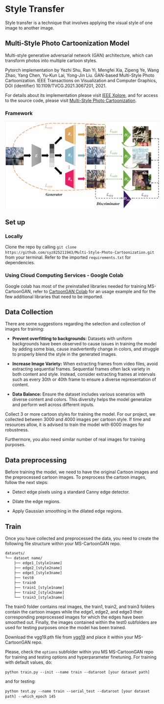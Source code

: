 # Style Transfer 

Style transfer is a technique that involves applying the visual style of one image to another image.

## Multi-Style Photo Cartoonization Model

Multi-style generative adversarial network (GAN) architecture, which can transform photos into multiple cartoon styles.

Pytorch implementation by Yezhi Shu, Ran Yi, Mengfei Xia, Zipeng Ye, Wang Zhao, Yang Chen, Yu-Kun Lai, Yong-Jin Liu. GAN-based Multi-Style Photo Cartoonization. IEEE Transactions on Visualization and Computer Graphics, DOI (identifier) 10.1109/TVCG.2021.3067201, 2021.

For details about its implementation please visit [IEEE Xplore](https://ieeexplore.ieee.org/document/9382902), and for access to the source code, please visit [Multi-Style Photo Cartoonization](https://github.com/syz825211943/Multi-Style-Photo-Cartoonization/tree/main).

### Framework

![MS-CartoonGAN][1]

[1]: architecture.png

## Set up

### Locally 

Clone the repo by calling `git clone https://github.com/syz825211943/Multi-Style-Photo-Cartoonization.git` from your terminal. Refer to the imported `requirements.txt` for dependencies.

### Using Cloud Computing Services - Google Colab

Google colab has most of the preinstalled libraries needed for training MS-CartoonGAN, refer to [CartoonGAN Colab](https://colab.research.google.com/drive/16WhKhN73rzsgmMWB0YignK5aA5zsYs3Z?usp=sharing) for an usage example and for the few additional libraries that need to be imported.

## Data Collection

There are some suggestions regarding the selection and collection of images for training:

* **Prevent overfitting to backgrounds:** Datasets with uniform backgrounds have been observed to cause issues in training the model by adding some bias, cause inadvertently change in colors, and struggle to properly blend the style in the generated images.

* **Increase Image Variety:** When extracting frames from video files, avoid extracting sequential frames. Sequential frames often lack variety in both content and style. Instead, consider extracting frames at intervals such as every 30th or 40th frame to ensure a diverse representation of content.

* **Data Balance:** Ensure the dataset includes various scenarios with diverse content and colors. This diversity helps the model generalize and perform well across different inputs.

Collect 3 or more cartoon styles for training the model. For our project, we collected between 3000 and 4000 images per cartoon style. If time and resources allow, it is advised to train the model with 6000 images for robustness.

Furthermore, you also need similar number of real images for training purposes.

## Data preprocessing

Before training the model, we need to have the original Cartoon images and the preprocessed cartoon images. To preprocess the cartoon images, follow the next steps:

* Detect edge pixels using a standard Canny edge detector.

* Dilate the edge regions.

* Apply Gaussian smoothing in the dilated edge regions.

## Train 

Once you have collected and preprocessed the data, you need to create the following file structure within your MS-CartoonGAN repo.

```
datasets/
└── dataset name/
    ├── edge1_[style1name]
    ├── edge2_[style2name]
    ├── edge3_[style3name]
    ├── test0
    ├── train0
    ├── train1_[style1name]
    ├── train2_[style2name]
    └── train3_[style3name]
```
The train0 folder contains real images, the train1, train2, and train3 folders contain the cartoon images while the edge1, edge2, and edge3 their corresponding preprocessed images for which the edges have been smoothed out. Finally, the images contained within the test0 subfolders are used for testing purposes once the model has been trained.

Download the vgg19.pth file from [vgg19](https://drive.google.com/drive/folders/1jOSl_sBpGzm1wAvLgU5vDJOV9tg2PzIc?usp=sharing) and place it within your MS-CartoonGAN repo.

Please, check the `options` subfolder within you MS MS-CartoonGAN repo for training and testing options and hyperparameter finetuning. For training with default values, do:

`python train.py --init --name train --dataroot [your dataset path]`

and for testing:

`python test.py --name train --serial_test --dataroot [your dataset path] --which_epoch 145`


